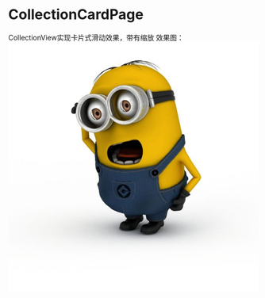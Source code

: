 # CollectionCardPage
CollectionView实现卡片式滑动效果，带有缩放
效果图：
![image](http://github.com/MaggiezzZ/CollectionCardPage/raw/master/imagefolder/1502040720_91140.jpg)